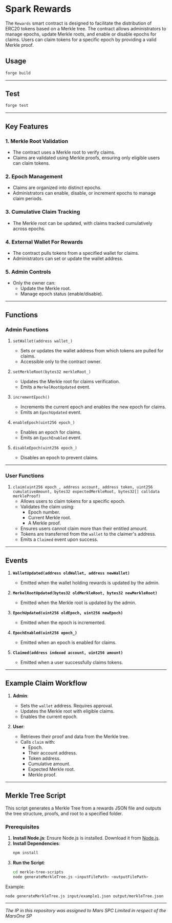 # Spark Rewards

<!-- ![Foundry CI](https://github.com/{org}/{repo}/actions/workflows/ci.yml/badge.svg)
[![Foundry][foundry-badge]][foundry]
[![License: AGPL v3](https://img.shields.io/badge/License-AGPL%20v3-blue.svg)](https://github.com/{org}/{repo}/blob/master/LICENSE) -->

[foundry]: https://getfoundry.sh/
[foundry-badge]: https://img.shields.io/badge/Built%20with-Foundry-FFDB1C.svg

The `Rewards` smart contract is designed to facilitate the distribution of ERC20 tokens based on a Merkle tree. The contract allows administrators to manage epochs, update Merkle roots, and enable or disable epochs for claims. Users can claim tokens for a specific epoch by providing a valid Merkle proof.

## Usage

```bash
forge build
```
---

## Test

```bash
forge test
```

---

## Key Features

### 1. **Merkle Root Validation**
   - The contract uses a Merkle root to verify claims.
   - Claims are validated using Merkle proofs, ensuring only eligible users can claim tokens.

### 2. **Epoch Management**
   - Claims are organized into distinct epochs.
   - Administrators can enable, disable, or increment epochs to manage claim periods.

### 3. **Cumulative Claim Tracking**
   - The Merkle root can be updated, with claims tracked cumulatively across epochs.

### 4. **External Wallet For Rewards**
   - The contract pulls tokens from a specified wallet for claims.
   - Administrators can set or update the wallet address.

### 5. **Admin Controls**
   - Only the owner can:
     - Update the Merkle root.
     - Manage epoch status (enable/disable).

---

## Functions

### **Admin Functions**
1. `setWallet(address wallet_)`
   - Sets or updates the wallet address from which tokens are pulled for claims.
   - Accessible only to the contract owner.

2. `setMerkleRoot(bytes32 merkleRoot_)`
   - Updates the Merkle root for claims verification.
   - Emits a `MerkelRootUpdated` event.

3. `incrementEpoch()`
   - Increments the current epoch and enables the new epoch for claims.
   - Emits an `EpochUpdated` event.

4. `enableEpoch(uint256 epoch_)`
   - Enables an epoch for claims.
   - Emits an `EpochEnabled` event.

5. `disableEpoch(uint256 epoch_)`
   - Disables an epoch to prevent claims.

---

### **User Functions**
1. `claim(uint256 epoch_, address account, address token, uint256 cumulativeAmount, bytes32 expectedMerkleRoot, bytes32[] calldata merkleProof)`
   - Allows users to claim tokens for a specific epoch.
   - Validates the claim using:
     - Epoch number.
     - Current Merkle root.
     - A Merkle proof.
   - Ensures users cannot claim more than their entitled amount.
   - Tokens are transferred from the `wallet` to the claimer's address.
   - Emits a `Claimed` event upon success.

---

## Events
1. **`WalletUpdated(address oldWallet, address newWallet)`**
   - Emitted when the wallet holding rewards is updated by the admin.

2. **`MerkelRootUpdated(bytes32 oldMerkleRoot, bytes32 newMerkleRoot)`**
   - Emitted when the Merkle root is updated by the admin.

3. **`EpochUpdated(uint256 oldEpoch, uint256 newEpoch)`**
   - Emitted when the epoch is incremented.

4. **`EpochEnabled(uint256 epoch_)`**
   - Emitted when an epoch is enabled for claims.

5. **`Claimed(address indexed account, uint256 amount)`**
   - Emitted when a user successfully claims tokens.

---

## Example Claim Workflow

1. **Admin**:
   - Sets the `wallet` address. Requires approval.
   - Updates the Merkle root with eligible claims.
   - Enables the current epoch.

2. **User**:
   - Retrieves their proof and data from the Merkle tree.
   - Calls `claim` with:
     - Epoch.
     - Their account address.
     - Token address.
     - Cumulative amount.
     - Expected Merkle root.
     - Merkle proof.

---

## Merkle Tree Script

This script generates a Merkle Tree from a rewards JSON file and outputs the tree structure, proofs, and root to a specified folder.

### Prerequisites

1. **Install Node.js**: Ensure Node.js is installed. Download it from [Node.js](https://nodejs.org/).
2. **Install Dependencies**:
   ```bash
   npm install
    ```
3. **Run the Script**: 
   ```bash
   cd merkle-tree-scripts
   node generateMerkleTree.js <inputFilePath> <outputFilePath>
   ```
Example:
   ```bash
   node generateMerkleTree.js input/example1.json output/merkleTree.json
   ```

***
*The IP in this repository was assigned to Mars SPC Limited in respect of the MarsOne SP*